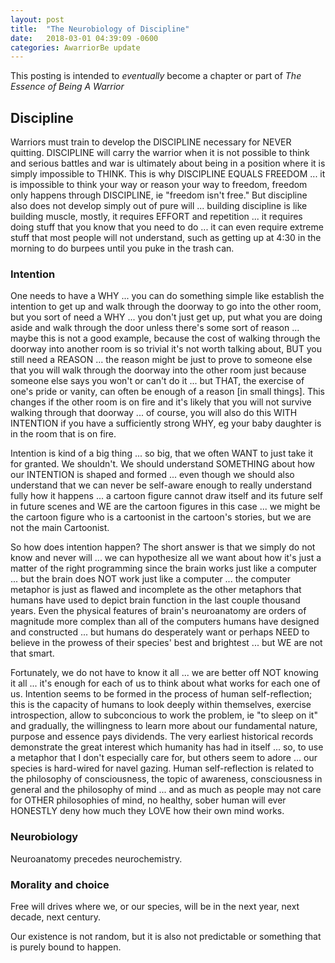 ```yaml
---
layout: post
title:  "The Neurobiology of Discipline"
date:   2018-03-01 04:39:09 -0600
categories: AwarriorBe update
---
```

This posting is intended to *eventually* become a chapter or part of *The Essence of Being A Warrior*

## Discipline

Warriors must train to develop the DISCIPLINE necessary for NEVER quitting. DISCIPLINE will carry the warrior when it is not possible to think and serious battles and war is ultimately about being in a position where it is simply impossible to THINK. This is why DISCIPLINE EQUALS FREEDOM ... it is impossible to think your way or reason your way to freedom, freedom only happens through DISCIPLINE, ie "freedom isn't free."  But discipline also does not develop simply out of pure will ... building discipline is like building muscle, mostly, it requires EFFORT and repetition ... it requires doing stuff that you know that you need to do ... it can even require extreme stuff that most people will not understand, such as getting up at 4:30 in the morning to do burpees until you puke in the trash can.

### Intention

One needs to have a WHY ... you can do something simple like establish the intention to get up and walk through the doorway to go into the other room, but you sort of need a WHY ... you don't just get up, put what you are doing aside and walk through the door unless there's some sort of reason ... maybe this is not a good example, because the cost of walking through the doorway into another room is so trivial it's not worth talking about, BUT you still need a REASON ... the reason might be just to prove to someone else that you will walk through the doorway into the other room just because someone else says you won't or can't do it ... but THAT, the exercise of one's pride or vanity, can often be enough of a reason [in small things].  This changes if the other room is on fire and it's likely that you will not survive walking through that doorway ... of course, you will also do this WITH INTENTION if you have a sufficiently strong WHY, eg your baby daughter is in the room that is on fire.

Intention is kind of a big thing ... so big, that we often WANT to just take it for granted. We shouldn't.  We should understand SOMETHING about how our INTENTION is shaped and formed ... even though we should also understand that we can never be self-aware enough to really understand fully how it happens ... a cartoon figure cannot draw itself and its future self in future scenes and WE are the cartoon figures in this case ... we might be the cartoon figure who is a cartoonist in the cartoon's stories, but we are not the main Cartoonist.

So how does intention happen?  The short answer is that we simply do not know and never will ... we can hypothesize all we want about how it's just a matter of the right programming since the brain works just like a computer ... but the brain does NOT work just like a computer ... the computer metaphor is just as flawed and incomplete as the other metaphors that humans have used to depict brain function in the last couple thousand years. Even the physical features of brain's neuroanatomy are orders of magnitude more complex than all of the computers humans have designed and constructed ... but humans do desperately want or perhaps NEED to believe in the prowess of their species' best and brightest ... but WE are not that smart.  

Fortunately, we do not have to know it all ... we are better off NOT knowing it all ... it's enough for each of us to think about what works for each one of us. Intention seems to be formed in the process of human self-reflection; this is the capacity of humans to look deeply within themselves, exercise introspection, allow to subconcious to work the problem, ie "to sleep on it" and gradually, the willingness to learn more about our fundamental nature, purpose and essence pays dividends. The very earliest historical records demonstrate the great interest which humanity has had in itself ... so, to use a metaphor that I don't especially care for, but others seem to adore ... our species is hard-wired for navel gazing. Human self-reflection is related to the philosophy of consciousness, the topic of awareness, consciousness in general and the philosophy of mind ... and as much as people may not care for OTHER philosophies of mind, no healthy, sober human will ever HONESTLY deny how much they LOVE how their own mind works.

### Neurobiology

Neuroanatomy precedes neurochemistry.

### Morality and choice

Free will drives where we, or our species, will be in the next year, next decade, next century.

Our existence is not random, but it is also not predictable or something that is purely bound to happen.
